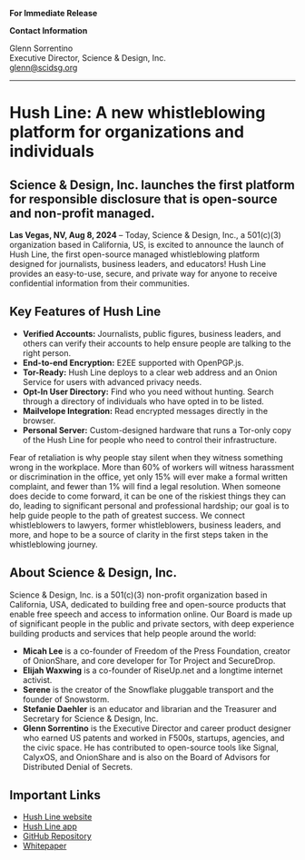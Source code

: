 **For Immediate Release**

**Contact Information**

Glenn Sorrentino<br>
Executive Director, Science & Design, Inc.<br>
glenn@scidsg.org

------------

# Hush Line: A new whistleblowing platform for organizations and individuals
## Science & Design, Inc. launches the first platform for responsible disclosure that is open-source and non-profit managed.

**Las Vegas, NV, Aug 8, 2024** – Today, Science & Design, Inc., a 501(c)(3) organization based in California, US, is excited to announce the launch of Hush Line, the first open-source managed whistleblowing platform designed for journalists, business leaders, and educators! Hush Line provides an easy-to-use, secure, and private way for anyone to receive confidential information from their communities.

## Key Features of Hush Line

- **Verified Accounts:** Journalists, public figures, business leaders, and others can verify their accounts to help ensure people are talking to the right person.
- **End-to-end Encryption:** E2EE supported with OpenPGP.js.
- **Tor-Ready:** Hush Line deploys to a clear web address and an Onion Service for users with advanced privacy needs.
- **Opt-In User Directory:** Find who you need without hunting. Search through a directory of individuals who have opted in to be listed.
- **Mailvelope Integration:** Read encrypted messages directly in the browser.
- **Personal Server:** Custom-designed hardware that runs a Tor-only copy of the Hush Line for people who need to control their infrastructure.

Fear of retaliation is why people stay silent when they witness something wrong in the workplace. More than 60% of workers will witness harassment or discrimination in the office, yet only 15% will ever make a formal written complaint, and fewer than 1% will find a legal resolution. When someone does decide to come forward, it can be one of the riskiest things they can do, leading to significant personal and professional hardship; our goal is to help guide people to the path of greatest success. We connect whistleblowers to lawyers, former whistleblowers, business leaders, and more, and hope to be a source of clarity in the first steps taken in the whistleblowing journey.

## About Science & Design, Inc.

Science & Design, Inc. is a 501(c)(3) non-profit organization based in California, USA, dedicated to building free and open-source products that enable free speech and access to information online.  Our Board is made up of significant people in the public and private sectors, with deep experience building products and services that help people around the world:

- **Micah Lee** is a co-founder of Freedom of the Press Foundation, creator of OnionShare, and core developer for Tor Project and SecureDrop.
- **Elijah Waxwing** is a co-founder of RiseUp.net and a longtime internet activist.
- **Serene** is the creator of the Snowflake pluggable transport and the founder of Snowstorm.
- **Stefanie Daehler** is an educator and librarian and the Treasurer and Secretary for Science & Design, Inc.
- **Glenn Sorrentino** is the Executive Director and career product designer who earned US patents and worked in F500s, startups, agencies, and the civic space. He has contributed to open-source tools like Signal, CalyxOS, and OnionShare and is also on the Board of Advisors for Distributed Denial of Secrets.

## Important Links

- [Hush Line website](https://hushline.app)
- [Hush Line app](https://tips.hushline.app)
- [GitHub Repository](https://github.com/scidsg/hushline)
- [Whitepaper](https://hushline.app/assets/files/draft-whitepaper.pdf)
